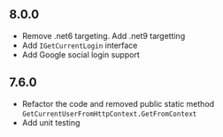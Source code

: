 ## 8.0.0
* Remove .net6 targeting.  Add .net9 targetting
* Add `IGetCurrentLogin` interface
* Add Google social login support

## 7.6.0
* Refactor the code and removed public static method `GetCurrentUserFromHttpContext.GetFromContext`
* Add unit testing